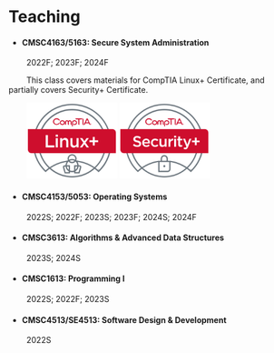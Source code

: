 # Teaching

- <h4 id="SSA">CMSC4163/5163: Secure System Administration</h4>
<p> &nbsp; &nbsp; &nbsp; &nbsp; 2022F; 2023F; 2024F</p>
<p> &nbsp; &nbsp; &nbsp; &nbsp; This class covers materials for CompTIA Linux+ Certificate, and partially covers Security+ Certificate. </p>

&nbsp; &nbsp; &nbsp; &nbsp; <img src="../pics/logolinuxplus.png" width=" 160" border=0 alt=""> </img> <img src="../pics/logosecurityplus.png" width=" 160" border=0 alt=""> </img>


- <h4 id="OS">CMSC4153/5053: Operating Systems</h4>
<p> &nbsp; &nbsp; &nbsp; &nbsp; 2022S; 2022F; 2023S; 2023F; 2024S; 2024F </p>

- <h4 id="DS">CMSC3613: Algorithms & Advanced Data Structures</h4>
<p> &nbsp; &nbsp; &nbsp; &nbsp; 2023S; 2024S </p>

- <h4 id="P1">CMSC1613: Programming I</h4>
<p> &nbsp; &nbsp; &nbsp; &nbsp; 2022S; 2022F; 2023S </p>

- <h4 id="SDD">CMSC4513/SE4513: Software Design & Development</h4>
<p> &nbsp; &nbsp; &nbsp; &nbsp; 2022S</p>

